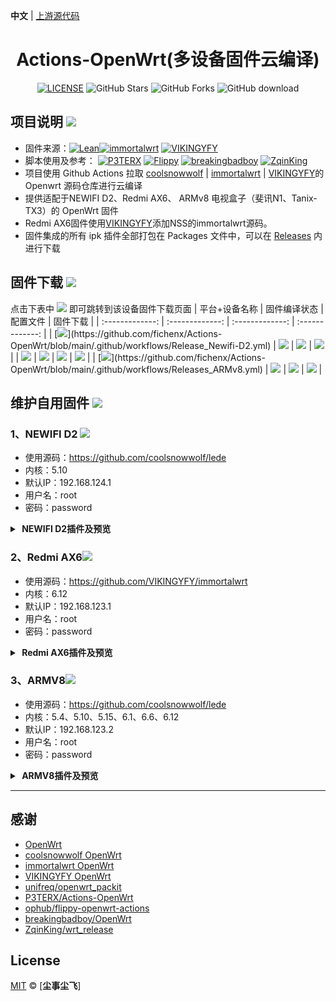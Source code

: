 **中文** | [上游源代码](https://github.com/P3TERX/Actions-OpenWrt)

<div align="center">
<h1>Actions-OpenWrt(多设备固件云编译)</h1>

[![LICENSE](https://img.shields.io/github/license/mashape/apistatus.svg?style=flat-square&label=LICENSE)](https://github.com/fichenx/Actions-OpenWrt/blob/main/LICENSE)
![GitHub Stars](https://img.shields.io/github/stars/fichenx/Actions-OpenWrt.svg?style=flat-square&label=Stars&logo=github)
![GitHub Forks](https://img.shields.io/github/forks/fichenx/Actions-OpenWrt.svg?style=flat-square&label=Forks&logo=github)
![GitHub download](https://img.shields.io/github/downloads/fichenx/Actions-OpenWrt/total.svg?style=flat-square&label=Download&logo=github)
</div>

## 项目说明 [![](https://img.shields.io/badge/-项目基本介绍-FFFFFF.svg)](#项目说明-)
- 固件来源：[![Lean](https://img.shields.io/badge/Lede-coolsnowwolf-ff69b4.svg?style=flat&logo=appveyor)](https://github.com/coolsnowwolf/lede)[![immortalwrt](https://img.shields.io/badge/immortalwrt-immortalwrt-ff69b4.svg?style=flat&logo=appveyor)](https://github.com/immortalwrt/immortalwrt) [![VIKINGYFY](https://img.shields.io/badge/immortalwrt-VIKINGYFY-ff69b4.svg?style=flat&logo=appveyor)](https://github.com/VIKINGYFY/immortalwrt)
- 脚本使用及参考： [![P3TERX](https://img.shields.io/badge/OpenWrt-P3TERX-blueviolet.svg?style=flat&logo=appveyor)](https://github.com/P3TERX/Actions-OpenWrt) [![Flippy](https://img.shields.io/badge/Package-Flippy-orange.svg?style=flat&logo=appveyor)](https://github.com/unifreq/openwrt_packit)  [![breakingbadboy](https://img.shields.io/badge/OpenWrt-breakingbadboy-orange.svg?style=flat&logo=appveyor)](https://github.com/breakingbadboy/OpenWrt)  [![ZqinKing](https://img.shields.io/badge/wrt_release-ZqinKing-orange.svg?style=flat&logo=appveyor)](https://github.com/ZqinKing/wrt_release)
- 项目使用 Github Actions 拉取 [coolsnowwolf](https://github.com/coolsnowwolf/lede) | [immortalwrt](https://github.com/immortalwrt/immortalwrt) |  [VIKINGYFY](https://github.com/VIKINGYFY/immortalwrt)的 Openwrt 源码仓库进行云编译
- 提供适配于NEWIFI D2、Redmi AX6、 ARMv8 电视盒子（斐讯N1、Tanix-TX3）的 OpenWrt 固件
- Redmi AX6固件使用[VIKINGYFY](https://github.com/VIKINGYFY/immortalwrt)添加NSS的immortalwrt源码。
- 固件集成的所有 ipk 插件全部打包在 Packages 文件中，可以在 [Releases](https://github.com/fichenx/Actions-OpenWrt/releases) 内进行下载

## 固件下载 [![](https://img.shields.io/badge/-编译状态及下载链接-FFFFFF.svg)](#固件下载-)
点击下表中 [![](https://img.shields.io/badge/下载-链接-blueviolet.svg?style=flat&logo=hack-the-box)](https://github.com/fichenx/Actions-OpenWrt/releases) 即可跳转到该设备固件下载页面
| 平台+设备名称 | 固件编译状态 | 配置文件 | 固件下载 |
| :-------------: | :-------------: | :-------------: | :-------------: |
| [![](https://img.shields.io/badge/Newifi-D2(lede_lua)-32C955.svg?logo=openwrt)](https://github.com/fichenx/Actions-OpenWrt/blob/main/.github/workflows/Release_Newifi-D2.yml) | [![](https://github.com/fichenx/Actions-OpenWrt/actions/workflows/Release_Newifi-D2.yml/badge.svg)](https://github.com/fichenx/Actions-OpenWrt/actions/workflows/Release_Newifi-D2.yml) | [![](https://img.shields.io/badge/编译-配置-orange.svg?logo=apache-spark)](https://github.com/fichenx/Actions-OpenWrt/blob/main/config/Newifi-D2_lede_lua.config) | [![](https://img.shields.io/badge/下载-链接-blueviolet.svg?logo=hack-the-box)](https://github.com/fichenx/Actions-OpenWrt/releases?q=Newifi-D2&expanded=true) |
| [![](https://img.shields.io/badge/Redmi-AX6_plus（immortalwrt）-32C955.svg?logo=openwrt)](https://github.com/fichenx/Actions-OpenWrt/blob/main/.github/workflows/Release_Redmi-AX6_plus.yml) | [![](https://github.com/fichenx/Actions-OpenWrt/actions/workflows/Release_Redmi-AX6_plus.yml/badge.svg)](https://github.com/fichenx/Actions-OpenWrt/actions/workflows/Release_Redmi-AX6_plus.yml) | [![](https://img.shields.io/badge/编译-配置-orange.svg?logo=apache-spark)](https://github.com/fichenx/Actions-OpenWrt/blob/main/config/RedMi-AX6_plus_imm.config) | [![](https://img.shields.io/badge/下载-链接-blueviolet.svg?logo=hack-the-box)](https://github.com/fichenx/Actions-OpenWrt/releases?q=RedMi-AX6_plus&expanded=true) |
| [![](https://img.shields.io/badge/ARM-v8(lede_lua)-32C955.svg?logo=openwrt)](https://github.com/fichenx/Actions-OpenWrt/blob/main/.github/workflows/Releases_ARMv8.yml) | [![](https://github.com/fichenx/Actions-OpenWrt/actions/workflows/Releases_ARMv8.yml/badge.svg)](https://github.com/fichenx/Actions-OpenWrt/actions/workflows/Releases_ARMv8.yml) | [![](https://img.shields.io/badge/编译-配置-orange.svg?logo=apache-spark)](https://github.com/fichenx/Actions-OpenWrt/blob/main/config/ARMv8_lede_lua.config) | [![](https://img.shields.io/badge/下载-链接-blueviolet.svg?logo=hack-the-box)](https://github.com/fichenx/Actions-OpenWrt/releases?q=ARMv8&expanded=true) |

## 维护自用固件 [![](https://img.shields.io/badge/-维护自用固件插件及预览-FFFFFF.svg)](#维护自用固件-)

### 1、NEWIFI D2 [![](https://img.shields.io/badge/-NEWIFI_D2-FFFFFF.svg)](#1、NEWIFI_D2-)
- 使用源码：https://github.com/coolsnowwolf/lede
- 内核：5.10
- 默认IP：192.168.124.1
- 用户名：root
- 密码：password
<details>
<summary><b>&nbsp;NEWIFI D2插件及预览</b><br/></summary>
<br/>
- 编译插件：<br/>
- 主题：Design<br/>
- 系统：磁盘管理、文件传输<br/>
- 服务：微信推送、openclash、SmartDNS、KMS服务器、Upnp、ShadowSocksR Plus+<br/>
- 网络存储：usb打印服务器、硬盘休眠、FTP服务器、网络共享<br/>
- VPN：N2N VPN、NPS内网穿透<br/>
- 网络：多线多拨、负载均衡、Turbo ACC 网络加速。<br/>
<img src="https://github.com/fichenx/OpenWrt/assets/86181542/a1768d5b-1646-4c6d-8e07-893943415dc5"/>
</details>



### 2、Redmi AX6[![](https://img.shields.io/badge/-Redmi_AX6-FFFFFF.svg)](#2、Redmi_AX6-)
- 使用源码：https://github.com/VIKINGYFY/immortalwrt
- 内核：6.12
- 默认IP：192.168.123.1
- 用户名：root
- 密码：password
<details>
<summary><b>&nbsp;Redmi AX6插件及预览</b><br/></summary>
<br/>
 编译插件：<br/>
- 主题：Argon、Design<br/>
- 系统：文件管理器、定时重启、终端<br/>
- 服务：AdGuard Home（不含二进制文件，可在界面下载）、应用过滤、HomeProxy、watchcat-plus、wechatpush 、OpenClash、Lucky、ddns、msd_lite、SmartDNS、网络唤醒、UHTTPd、UPnP IGD 和 PCP、Vlmcsd KMS 服务器<br/>
- 管控：时间控制<br/>
- VPN：N2N VPN<br/>
- 网络：SQM 队列管理、多线多拨、MultiWAN 管理器 <br/>
<img src="https://github.com/user-attachments/assets/5451cbc3-a334-4438-9a8a-3fda02efdfc8"/>
</details>



### 3、ARMV8[![](https://img.shields.io/badge/-ARMV8-FFFFFF.svg)](#3、ARMV8-)
- 使用源码：https://github.com/coolsnowwolf/lede 
- 内核：5.4、5.10、5.15、6.1、6.6、6.12
- 默认IP：192.168.123.2
- 用户名：root
- 密码：password
<details>
<summary><b>&nbsp;ARMV8插件及预览</b><br/></summary>
<br/>
编译插件：<br/>
- 主题：Argon、Design<br/>
- 系统：Argon主题设置、文件传输、磁盘管理、晨晶宝盒<br/>
- 服务：PassWall、ikoolproxy、bypass、Adbyby Plus+ 、AdGuard Home（不含二进制文件，可在界面下载）、ShadowSocksR Plus+、watchcat plus、上网时间控制、微信推送、openclash、DDNS-GO、动态DNS、Privoxy 网络代理、SmartDNS、组播转换 Lite、网络唤醒、uhttpd、Upnp、KMS服务器、MWAN3 分流助手、homeassistant。
- docker：DockerMan<br/>
- 网络存储：filebrowser、NFS管理、usb打印服务器、硬盘休眠、打印服务器、minidlna、网络共享、Aria2、MJPG-streamer、FTP服务器、MiniDLNA<br/>
- VPN：N2N VPN、IPsec VPN服务器、PPTP VPN服务器、Frps、Frp内网穿透、NPS内网穿透<br/>
- 网络：SQM Qos、socat、Turbo ACC 网络加速、u多线多拨、负载均衡、ipv6helper。<br/>
<img src="https://github.com/fichenx/OpenWrt/assets/86181542/a7ff319a-8875-4f58-a185-af6c1af979fc"/>
</details>

---------------------------

## 感谢

- [OpenWrt](https://github.com/openwrt/openwrt)
- [coolsnowwolf OpenWrt](https://github.com/coolsnowwolf/lede)
- [immortalwrt OpenWrt](https://github.com/immortalwrt/immortalwrt)
- [VIKINGYFY OpenWrt](https://github.com/VIKINGYFY/immortalwrt)
- [unifreq/openwrt_packit](https://github.com/unifreq/openwrt_packit)
- [P3TERX/Actions-OpenWrt](https://github.com/P3TERX/Actions-OpenWrt)
- [ophub/flippy-openwrt-actions](https://github.com/ophub/flippy-openwrt-actions)
- [breakingbadboy/OpenWrt](https://github.com/breakingbadboy/OpenWrt)
- [ZqinKing/wrt_release](https://github.com/ZqinKing/wrt_release)

## License

[MIT](https://github.com/fichenx/OpenWrt/blob/main/LICENSE) © [**尘事尘飞**]
